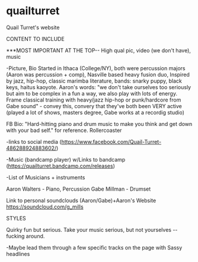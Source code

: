 # quailturret

Quail Turret's website



CONTENT TO INCLUDE

***MOST IMPORTANT AT THE TOP-- High qual pic, video (we don't have), music

-Picture, Bio
	Started in Ithaca (College/NY), both were percussion majors (Aaron was percussion + comp), Nasville based heavy fusion duo, Inspired by jazz, hip-hop, classic marimba literature, bands: snarky puppy, black keys, haitus kaoyote. Aaron's words: "we don't take ourselves too seriously but aim to be complex in a fun a way, we also play with lots of energy. Frame classical training with heavy/jazz hip-hop or punk/hardcore from Gabe sound" - convey this, convery that they've both been VERY active (played a lot of shows, masters degree, Gabe works at a recordig studio)

FB Bio: "Hard-hitting piano and drum music to make you think and get down with your bad self." for reference. Rollercoaster

-links to social media (https://www.facebook.com/Quail-Turret-486288924883602/)

-Music (bandcamp player) w/Links to bandcamp (https://quailturret.bandcamp.com/releases)

-List of Musicians + instruments

Aaron Walters - Piano, Percussion
Gabe Millman - Drumset


Link to personal soundclouds (Aaron/Gabe)+Aaron's Website
	https://soundcloud.com/g_mills


STYLES

Quirky fun but serious. Take your music serious, but not yourselves -- fucking around.

-Maybe lead them through a few specific tracks on the page with Sassy headlines


